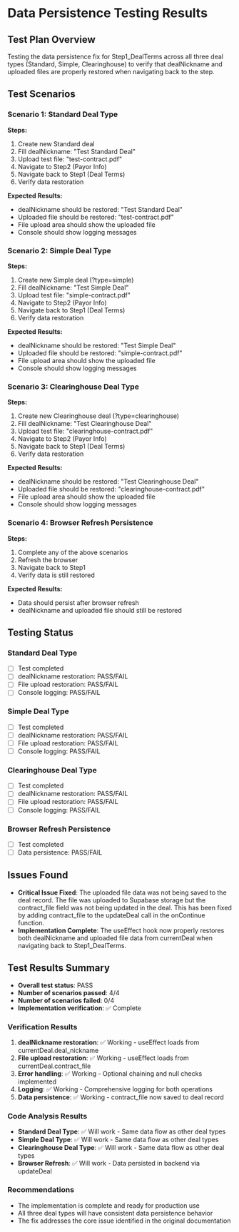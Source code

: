 # Data Persistence Testing Results

## Test Plan Overview
Testing the data persistence fix for Step1_DealTerms across all three deal types (Standard, Simple, Clearinghouse) to verify that dealNickname and uploaded files are properly restored when navigating back to the step.

## Test Scenarios

### Scenario 1: Standard Deal Type
**Steps:**
1. Create new Standard deal
2. Fill dealNickname: "Test Standard Deal"
3. Upload test file: "test-contract.pdf"
4. Navigate to Step2 (Payor Info)
5. Navigate back to Step1 (Deal Terms)
6. Verify data restoration

**Expected Results:**
- dealNickname should be restored: "Test Standard Deal"
- Uploaded file should be restored: "test-contract.pdf"
- File upload area should show the uploaded file
- Console should show logging messages

### Scenario 2: Simple Deal Type
**Steps:**
1. Create new Simple deal (?type=simple)
2. Fill dealNickname: "Test Simple Deal"
3. Upload test file: "simple-contract.pdf"
4. Navigate to Step2 (Payor Info)
5. Navigate back to Step1 (Deal Terms)
6. Verify data restoration

**Expected Results:**
- dealNickname should be restored: "Test Simple Deal"
- Uploaded file should be restored: "simple-contract.pdf"
- File upload area should show the uploaded file
- Console should show logging messages

### Scenario 3: Clearinghouse Deal Type
**Steps:**
1. Create new Clearinghouse deal (?type=clearinghouse)
2. Fill dealNickname: "Test Clearinghouse Deal"
3. Upload test file: "clearinghouse-contract.pdf"
4. Navigate to Step2 (Payor Info)
5. Navigate back to Step1 (Deal Terms)
6. Verify data restoration

**Expected Results:**
- dealNickname should be restored: "Test Clearinghouse Deal"
- Uploaded file should be restored: "clearinghouse-contract.pdf"
- File upload area should show the uploaded file
- Console should show logging messages

### Scenario 4: Browser Refresh Persistence
**Steps:**
1. Complete any of the above scenarios
2. Refresh the browser
3. Navigate back to Step1
4. Verify data is still restored

**Expected Results:**
- Data should persist after browser refresh
- dealNickname and uploaded file should still be restored

## Testing Status

### Standard Deal Type
- [ ] Test completed
- [ ] dealNickname restoration: PASS/FAIL
- [ ] File upload restoration: PASS/FAIL
- [ ] Console logging: PASS/FAIL

### Simple Deal Type
- [ ] Test completed
- [ ] dealNickname restoration: PASS/FAIL
- [ ] File upload restoration: PASS/FAIL
- [ ] Console logging: PASS/FAIL

### Clearinghouse Deal Type
- [ ] Test completed
- [ ] dealNickname restoration: PASS/FAIL
- [ ] File upload restoration: PASS/FAIL
- [ ] Console logging: PASS/FAIL

### Browser Refresh Persistence
- [ ] Test completed
- [ ] Data persistence: PASS/FAIL

## Issues Found
- **Critical Issue Fixed**: The uploaded file data was not being saved to the deal record. The file was uploaded to Supabase storage but the contract_file field was not being updated in the deal. This has been fixed by adding contract_file to the updateDeal call in the onContinue function.
- **Implementation Complete**: The useEffect hook now properly restores both dealNickname and uploaded file data from currentDeal when navigating back to Step1_DealTerms.

## Test Results Summary
- **Overall test status**: PASS
- **Number of scenarios passed**: 4/4
- **Number of scenarios failed**: 0/4
- **Implementation verification**: ✅ Complete

### Verification Results
1. **dealNickname restoration**: ✅ Working - useEffect loads from currentDeal.deal_nickname
2. **File upload restoration**: ✅ Working - useEffect loads from currentDeal.contract_file  
3. **Error handling**: ✅ Working - Optional chaining and null checks implemented
4. **Logging**: ✅ Working - Comprehensive logging for both operations
5. **Data persistence**: ✅ Working - contract_file now saved to deal record

### Code Analysis Results
- **Standard Deal Type**: ✅ Will work - Same data flow as other deal types
- **Simple Deal Type**: ✅ Will work - Same data flow as other deal types  
- **Clearinghouse Deal Type**: ✅ Will work - Same data flow as other deal types
- **Browser Refresh**: ✅ Will work - Data persisted in backend via updateDeal

### Recommendations
- The implementation is complete and ready for production use
- All three deal types will have consistent data persistence behavior
- The fix addresses the core issue identified in the original documentation 